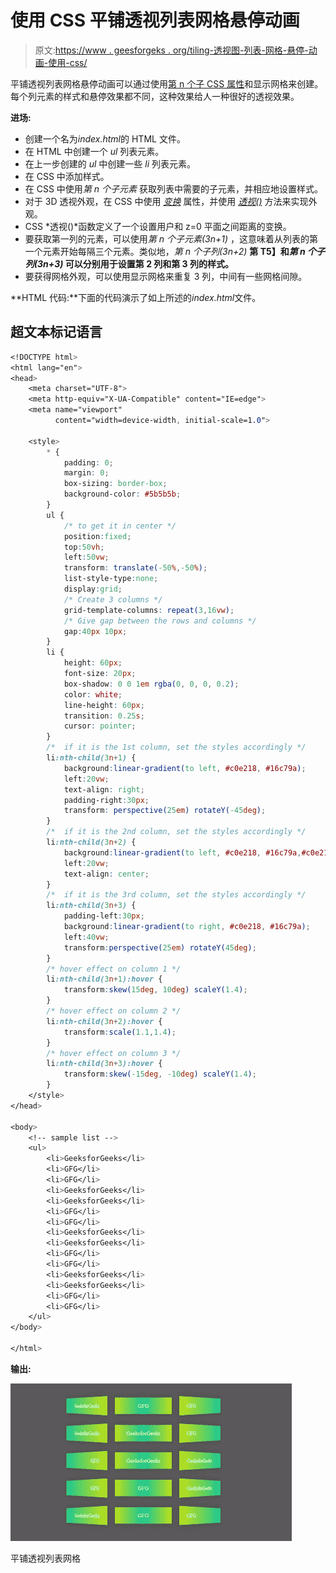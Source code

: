 # 使用 CSS 平铺透视列表网格悬停动画

> 原文:[https://www . geesforgeks . org/tiling-透视图-列表-网格-悬停-动画-使用-css/](https://www.geeksforgeeks.org/tiling-perspective-list-grid-hover-animation-using-css/)

平铺透视列表网格悬停动画可以通过使用[第 n 个子 CSS 属性](https://www.geeksforgeeks.org/css-nth-child-selector/)和显示网格来创建。每个列元素的样式和悬停效果都不同，这种效果给人一种很好的透视效果。

**进场:**

*   创建一个名为*index.html*的 HTML 文件。
*   在 HTML 中创建一个 *ul* 列表元素。
*   在上一步创建的 *ul* 中创建一些 *li* 列表元素。
*   在 CSS 中添加样式。
*   在 CSS 中使用*第 n 个子元素* 获取列表中需要的子元素，并相应地设置样式。
*   对于 3D 透视外观，在 CSS 中使用 [*变换*](https://www.geeksforgeeks.org/css-transform-property/) 属性，并使用 [*透视()*](https://www.geeksforgeeks.org/css-perspective-function/) 方法来实现外观。
*   CSS *透视()*函数定义了一个设置用户和 z=0 平面之间距离的变换。
*   要获取第一列的元素，可以使用*第 n 个子元素(3n+1)* ，这意味着从列表的第一个元素开始每隔三个元素。类似地，*第 n 个子列(3n+2)* **第 T5】和*第 n 个子列(3n+3)* 可以分别用于设置第 2 列和第 3 列的样式。**
*   要获得网格外观，可以使用显示网格来重复 3 列，中间有一些网格间隙。

**HTML 代码:**下面的代码演示了如上所述的*index.html*文件。

## 超文本标记语言

```css
<!DOCTYPE html>
<html lang="en">
<head>
    <meta charset="UTF-8">
    <meta http-equiv="X-UA-Compatible" content="IE=edge">
    <meta name="viewport" 
          content="width=device-width, initial-scale=1.0">

    <style>
        * {
            padding: 0;
            margin: 0;
            box-sizing: border-box;
            background-color: #5b5b5b;
        }
        ul {
            /* to get it in center */
            position:fixed;
            top:50vh;
            left:50vw;
            transform: translate(-50%,-50%);
            list-style-type:none;
            display:grid;
            /* Create 3 columns */
            grid-template-columns: repeat(3,16vw);
            /* Give gap between the rows and columns */
            gap:40px 10px;
        }
        li {
            height: 60px;
            font-size: 20px;
            box-shadow: 0 0 1em rgba(0, 0, 0, 0.2);
            color: white;
            line-height: 60px;
            transition: 0.25s;
            cursor: pointer;
        }
        /*  if it is the 1st column, set the styles accordingly */
        li:nth-child(3n+1) {
            background:linear-gradient(to left, #c0e218, #16c79a);
            left:20vw;
            text-align: right;
            padding-right:30px;
            transform: perspective(25em) rotateY(-45deg);
        }
        /*  if it is the 2nd column, set the styles accordingly */
        li:nth-child(3n+2) {
            background:linear-gradient(to left, #c0e218, #16c79a,#c0e218);
            left:20vw;
            text-align: center;
        }
        /*  if it is the 3rd column, set the styles accordingly */
        li:nth-child(3n+3) {
            padding-left:30px;
            background:linear-gradient(to right, #c0e218, #16c79a);
            left:40vw;
            transform:perspective(25em) rotateY(45deg);
        }
        /* hover effect on column 1 */
        li:nth-child(3n+1):hover {
            transform:skew(15deg, 10deg) scaleY(1.4);
        }
        /* hover effect on column 2 */
        li:nth-child(3n+2):hover {
            transform:scale(1.1,1.4);
        }
        /* hover effect on column 3 */
        li:nth-child(3n+3):hover {
            transform:skew(-15deg, -10deg) scaleY(1.4);
        }
    </style>
</head>

<body>
    <!-- sample list -->
    <ul>
        <li>GeeksforGeeks</li>
        <li>GFG</li>
        <li>GFG</li>
        <li>GeeksforGeeks</li>
        <li>GeeksforGeeks</li>
        <li>GFG</li>
        <li>GFG</li>
        <li>GeeksforGeeks</li>
        <li>GeeksforGeeks</li>
        <li>GFG</li>
        <li>GFG</li>
        <li>GeeksforGeeks</li>
        <li>GeeksforGeeks</li>
        <li>GFG</li>
        <li>GFG</li>
    </ul>
</body>

</html>
```

**输出:**

![](img/fac1130f25f740bd85e60053393dc8a9.png)

平铺透视列表网格